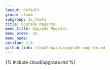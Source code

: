 ```yaml
---
layout: default
group: cloud
subgroup: 15_howto
title: Upgrade Magento 
menu_title: Upgrade Magento 
menu_order: 26
menu_node: 
version: 2.0
github_link: cloud/howtos/upgrade-magento.md
---
```


{% include cloud/upgrade.md %}
